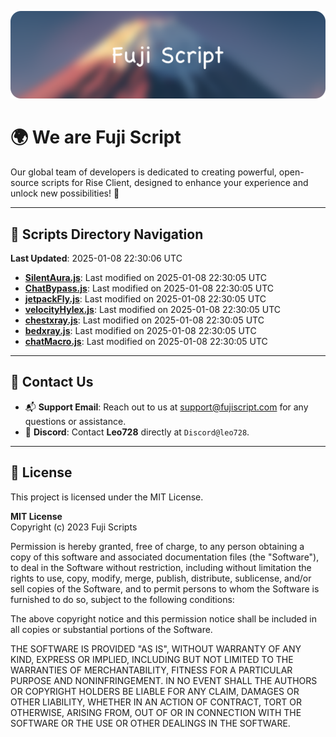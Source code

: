 ![Banner](.github/b.webp)

# 🌍 **We are Fuji Script**

Our global team of developers is dedicated to creating powerful, open-source scripts for Rise Client, designed to enhance your experience and unlock new possibilities! 🌟

---
<!-- SCRIPTS_NAVIGATION_START -->
## 📂 **Scripts Directory Navigation**

**Last Updated**: 2025-01-08 22:30:06 UTC

- **[SilentAura.js](scripts/SilentAura.js)**: Last modified on 2025-01-08 22:30:05 UTC
- **[ChatBypass.js](scripts/ChatBypass.js)**: Last modified on 2025-01-08 22:30:05 UTC
- **[jetpackFly.js](scripts/jetpackFly.js)**: Last modified on 2025-01-08 22:30:05 UTC
- **[velocityHylex.js](scripts/velocityHylex.js)**: Last modified on 2025-01-08 22:30:05 UTC
- **[chestxray.js](scripts/chestxray.js)**: Last modified on 2025-01-08 22:30:05 UTC
- **[bedxray.js](scripts/bedxray.js)**: Last modified on 2025-01-08 22:30:05 UTC
- **[chatMacro.js](scripts/chatMacro.js)**: Last modified on 2025-01-08 22:30:05 UTC

<!-- SCRIPTS_NAVIGATION_END -->

---

## 💬 **Contact Us**  
- 📬 **Support Email**: Reach out to us at [support@fujiscript.com](mailto:support@fujiscript.com) for any questions or assistance.  
- 💬 **Discord**: Contact **Leo728** directly at `Discord@leo728`.

---

## 📜 **License**

This project is licensed under the MIT License.  

**MIT License**  
Copyright (c) 2023 Fuji Scripts  

Permission is hereby granted, free of charge, to any person obtaining a copy of this software and associated documentation files (the "Software"), to deal in the Software without restriction, including without limitation the rights to use, copy, modify, merge, publish, distribute, sublicense, and/or sell copies of the Software, and to permit persons to whom the Software is furnished to do so, subject to the following conditions:  

The above copyright notice and this permission notice shall be included in all copies or substantial portions of the Software.  

THE SOFTWARE IS PROVIDED "AS IS", WITHOUT WARRANTY OF ANY KIND, EXPRESS OR IMPLIED, INCLUDING BUT NOT LIMITED TO THE WARRANTIES OF MERCHANTABILITY, FITNESS FOR A PARTICULAR PURPOSE AND NONINFRINGEMENT. IN NO EVENT SHALL THE AUTHORS OR COPYRIGHT HOLDERS BE LIABLE FOR ANY CLAIM, DAMAGES OR OTHER LIABILITY, WHETHER IN AN ACTION OF CONTRACT, TORT OR OTHERWISE, ARISING FROM, OUT OF OR IN CONNECTION WITH THE SOFTWARE OR THE USE OR OTHER DEALINGS IN THE SOFTWARE.  
